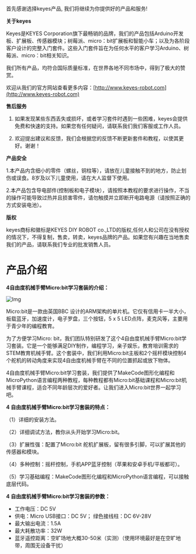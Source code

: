

首先感谢选择keyes产品, 我们将继续为你提供好的产品和服务!

**关于keyes**  

Keyes是KEYES Corporation旗下最畅销的品牌，我们的产品包括Arduino开发板、扩展板、传感器模块；树莓派、micro：bit扩展板和智能小车；以及为各阶段客户设计的完整入门套件。这些入门套件旨在为任何水平的客户学习Arduino、树莓派、micro：bit相关知识。

我们所有产品，均符合国际质量标准，在世界各地不同市场中，得到了极大的赞赏。 

欢迎从我们的官方网站查看更多内容：[http://www.keyes-robot.com](http://www.keyes-robot.com)

**售后服务**  
   
1. 如果发现某些东西丢失或损坏，或者学习套件时遇到一些困难，keyes会提供免费和快速的支持。如果您有任何疑问，请联系我们我们客服或工作人员。

2. 欢迎提出建议和反馈，我们会根据您的反馈不断更新套件和教程，以使其更好。谢谢！

**产品安全** 

1.本产品内含细小的零件（螺丝，铜柱等），请放在儿童接触不到的地方，防止划伤或误食。8岁及以下儿童使用，请在大人监督下使用。

2.本产品包含导电部件(控制板和电子模块），请按照本教程的要求进行操作，不当的操作可能导致过热并且损害零件，请勿触摸并立即断开电路电源（请按照正确的方式安装电池）。

**版权**    

keyes商标和徽标是KEYES DIY ROBOT co.,LTD的版权,任何人和公司在没有授权的情况下，不得复制，售卖，转卖，keyes品牌的产品。如果您有兴趣在当地售卖我们的产品，请联系我们专业的批发销售人员。

# 产品介绍

**4自由度机械手臂Micro:bit学习套装的介绍：**

![Img](./media/img-20230508164140.jpg)

Micro:bit是一款由英国BBC 设计的ARM架构的单片机。它仅有信用卡一半大小，板载蓝牙，加速度计，电子罗盘，三个按钮，5 x 5 LED点阵，麦克风等，主要用于青少年的编程教育。

为了方便学习Micro: bit，我们团队特别研发了这个4自由度机械手臂Micro:bit学习套装。它是一个能够满足DIY制作，编程学习，亲子娱乐，教育培训需求的STEM教育机械手臂。这个套装中，我们利用Micro:bit主板和2个摇杆模块控制4个舵机的转动角度来实现4自由度机械手臂在不同的位置抓起或放下物体。

4自由度机械手臂Micro:bit学习套装，我们提供了MakeCode图形化编程和MicroPython语言编程两种教程，每种教程都有Micro:bit基础课程和Micro:bit机械手臂课程，适合不同年龄层次的爱好者。让我们进入Micro:bit世界一起学习吧。

**4 自由度机械手臂Micro:bit学习套装的特点：**

（1）详细的安装方法。

（2）详细调试方法，教你从头开始学习Micro:bit。

（3）扩展性强：配置了Micro:bit 舵机扩展板，留有很多引脚，可以扩展其他的传感器和模块。

（4）多种控制：摇杆控制，手机APP蓝牙控制（苹果和安卓手机/平板都可）。

（5）学习基础编程：MakeCode图形化编程和MicroPython语言编程，可以接触底层代码。


**4 自由度机械手臂Micro:bit学习套装的参数：**

- 工作电压：DC 5V
- 供电：Micro USB接口：DC 5V； 绿色接线柱：DC 6V-28V
- 最大输出电流：1.5A
- 最大耗散功率：32W
- 蓝牙遥控距离：空旷场地大概30-50米（实测）（使用环境最好是在空旷地带，周围无设备干扰）
